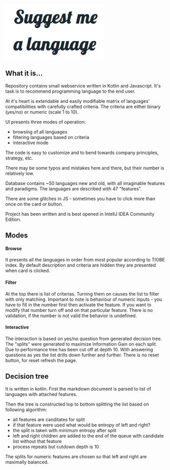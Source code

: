![image](banner.png)

## What it is...

Repository contains small webservice written in Kotlin and Javascript. It's task
is to recommend programming language to the end user.

At it's heart is extendable and easily modifiable matrix of languages'
compatibilities with carefully crafted criteria. The criteria are 
either binary (yes/no) or numeric (scale 1 to 10). 

UI presents three modes of operation:
* browsing of all languages
* filtering languages based on criteria
* interactive mode

The code is easy to customize and to bend towards company principles,
strategy, etc.

There may be some typos and mistakes here and there, but their number is
relatively low.

Database contains ~50 languages new and old, with all imaginable features
and paradigms. The languages are described with 47 "features".

There are some glitches in JS - sometimes you have to click more than
once on the card or button.

Project has been written and is best opened in IntellJ IDEA Community Edition.


## Modes

#### Browse

It presents all the languages in order from most popular according to 
TIOBE index. By default description and criteria are hidden they are 
presented when card is clicked.

#### Filter

At the top there is list of criterias. Turning them on causes the list
to filter with only matching. Important to note is behaviour of numeric
inputs - you have to fill in the number first then activate the feature.
If you want to modify that number turn off and on that particular feature.
There is no validation, if the number is not valid the behavior is undefined.

#### Interactive

The interaction is based on yes/no question from generated decision tree.
The "splits" were generated to maximize Information Gain on each split.
Due to performance tree has been cut off at depth 10. With answering 
questions as yes the list drills down further and further. There is no
reset button, for reset refresh the page.

## Decision tree

It is written in kotlin. First the markdown document is parsed to list
of languages with attached features.

Then the tree is constructed top to bottom splitting the list based on
following algorithm:
* all features are canditates for split
* if that feature were used what would be entropy of left and right?
* the split is taken with minimum entropy after split
* left and right children are added to the end of the queue with candidate list without that feature
* process repeats but cutdown depth is 10

The splits for numeric features are chosen so that left and right are maximally balanced.



